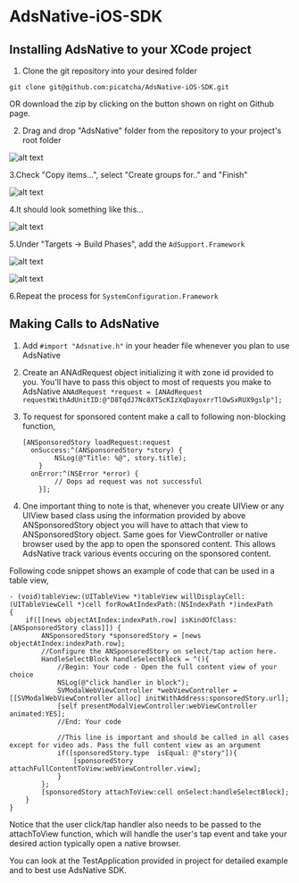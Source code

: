 AdsNative-iOS-SDK
=================

Installing AdsNative to your XCode project
------------------------------------------

1. Clone the git repository into your desired folder 

  `git clone git@github.com:picatcha/AdsNative-iOS-SDK.git`
  
  OR download the zip by clicking on the button shown on right on Github page.
    
2. Drag and drop "AdsNative" folder from the repository to your project's root folder

![alt text](https://s3.amazonaws.com/adsnative-public/images/add-folder.png "")
  
3.Check "Copy items...", select "Create groups for.." and "Finish"

![alt text](https://s3.amazonaws.com/adsnative-public/images/copy-project.png "")

4.It should look something like this...

![alt text](https://s3.amazonaws.com/adsnative-public/images/final.png "")

5.Under "Targets -> Build Phases", add the `AdSupport.Framework`

![alt text](https://s3.amazonaws.com/adsnative-public/images/add-frameworks.png "")

![alt text](https://s3.amazonaws.com/adsnative-public/images/lookup.png "")

6.Repeat the process for `SystemConfiguration.Framework` 

Making Calls to AdsNative
-------------------------

1. Add `#import "Adsnative.h"` in your header file whenever you plan to use AdsNative 
2. Create an ANAdRequest object initializing it with zone id provided to you. You'll have to pass this object to most of requests you make to AdsNative
  ```ANAdRequest *request = [ANAdRequest requestWithAdUnitID:@"D8TqdJ7Nc8XT5cKIzXqDayoxrrTlOwSxRUX9gslp"];```
3. To request for sponsored content make a call to following non-blocking function,

    ```
    [ANSponsoredStory loadRequest:request
      onSuccess:^(ANSponsoredStory *story) {
            NSLog(@"Title: %@", story.title);
        }
      onError:^(NSError *error) {
            // Oops ad request was not successful
        }];
    ```
4. One important thing to note is that, whenever you create UIView or any UIView based class using the information provided by above ANSponsoredStory object you will have to attach that view to ANSponsoredStory object. Same goes for ViewController or native browser used by the app to open the sponsored content. This allows AdsNative track various events occuring on the sponsored content. 

Following code snippet shows an example of code that can be used in a table view,


    - (void)tableView:(UITableView *)tableView willDisplayCell:(UITableViewCell *)cell forRowAtIndexPath:(NSIndexPath *)indexPath
    {
        if([[news objectAtIndex:indexPath.row] isKindOfClass:[ANSponsoredStory class]]) {
            ANSponsoredStory *sponsoredStory = [news objectAtIndex:indexPath.row];
            //Configure the ANSponsoredStory on select/tap action here.
            HandleSelectBlock handleSelectBlock = ^(){
                //Begin: Your code - Open the full content view of your choice
                NSLog(@"click handler in block");
                SVModalWebViewController *webViewController = [[SVModalWebViewController alloc] initWithAddress:sponsoredStory.url];
                [self presentModalViewController:webViewController animated:YES];
                //End: Your code
                
                //This line is important and should be called in all cases except for video ads. Pass the full content view as an argument
                if([sponsoredStory.type  isEqual: @"story"]){
                    [sponsoredStory attachFullContentToView:webViewController.view];
                }
            };
            [sponsoredStory attachToView:cell onSelect:handleSelectBlock];
        }
    }
    
  Notice that the user click/tap handler also needs to be passed to the attachToView function, which will handle the user's tap event and take your desired action typically open a native browser.
  
You can look at the TestApplication provided in project for detailed example and to best use AdsNative SDK.
